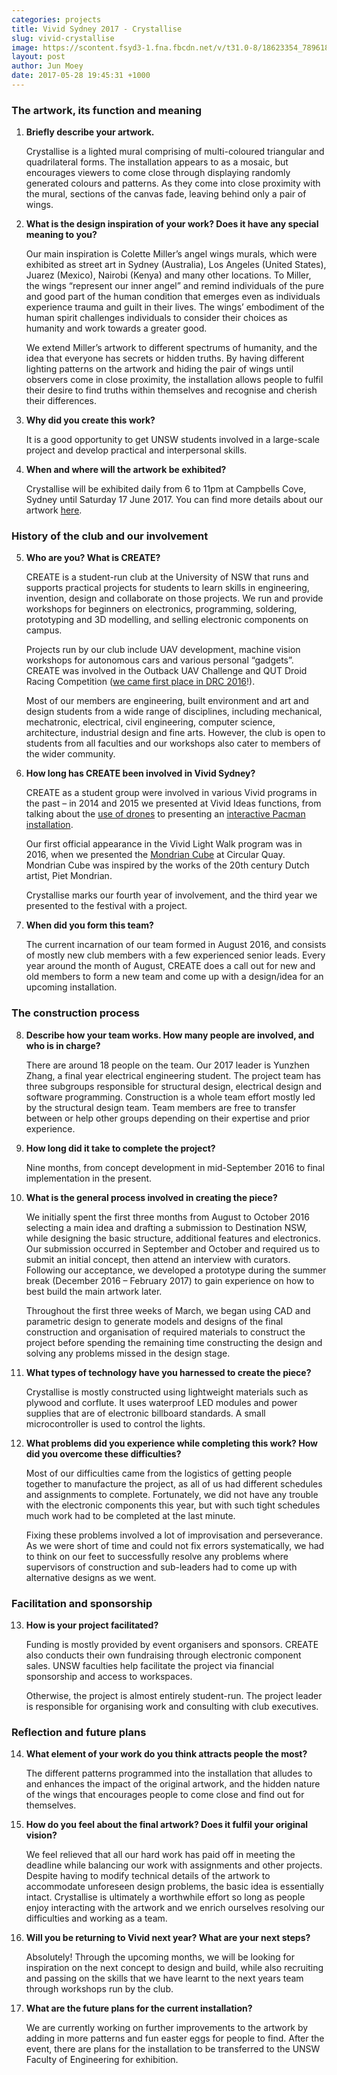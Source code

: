 ```yaml
---
categories: projects
title: Vivid Sydney 2017 - Crystallise
slug: vivid-crystallise
image: https://scontent.fsyd3-1.fna.fbcdn.net/v/t31.0-8/18623354_789618434546947_1956353683817653790_o.jpg?oh=a2d01306c1649b0947339a1d707adbff&oe=59B3AC7A
layout: post
author: Jun Moey
date: 2017-05-28 19:45:31 +1000
---
```




### The artwork, its function and meaning  

1.  **Briefly describe your artwork.**

    Crystallise is a lighted mural comprising of multi-coloured triangular and quadrilateral forms. The installation appears to as a mosaic, but encourages viewers to come close through displaying randomly generated colours and patterns. As they come into close proximity with the mural, sections of the canvas fade, leaving behind only a pair of wings.



2.  **What is the design inspiration of your work? Does it have any special meaning to you?**

    Our main inspiration is Colette Miller’s angel wings murals, which were exhibited as street art in Sydney (Australia), Los Angeles (United States), Juarez (Mexico), Nairobi (Kenya) and many other locations. To Miller, the wings “represent our inner angel” and remind individuals of the pure and good part of the human condition that emerges even as individuals experience trauma and guilt in their lives. The wings’ embodiment of the human spirit challenges individuals to consider their choices as humanity and work towards a greater good.  

    We extend Miller’s artwork to different spectrums of humanity, and the idea that everyone has secrets or hidden truths. By having different lighting patterns on the artwork and hiding the pair of wings until observers come in close proximity, the installation allows people to fulfil their desire to find truths within themselves and recognise and cherish their differences.



3.  **Why did you create this work?**

    It is a good opportunity to get UNSW students involved in a large-scale project and develop practical and interpersonal skills.


4. **When and where will the artwork be exhibited?**

    Crystallise will be exhibited daily from 6 to 11pm at Campbells Cove, Sydney until Saturday 17 June 2017. You can find more details about our artwork [here](https://www.vividsydney.com/event/light/crystallise).   


### History of the club and our involvement  

5.  **Who are you? What is CREATE?**

    CREATE is a student-run club at the University of NSW that runs and supports practical projects for students to learn skills in engineering, invention, design and collaborate on those projects. We run and provide workshops for beginners on electronics, programming, soldering, prototyping and 3D modelling, and selling electronic components on campus.   

    Projects run by our club include UAV development, machine vision workshops for autonomous cars and various personal “gadgets”. CREATE was involved in the Outback UAV Challenge and QUT Droid Racing Competition ([we came first place in DRC 2016](https://www.engineering.unsw.edu.au/news/create-dominates-droid-racing-competition)!).  

    Most of our members are engineering, built environment and art and design students from a wide range of disciplines, including mechanical, mechatronic, electrical, civil engineering, computer science, architecture, industrial design and fine arts. However, the club is open to students from all faculties and our workshops also cater to members of the wider community.  


6.  **How long has CREATE been involved in Vivid Sydney?**

    CREATE as a student group were involved in various Vivid programs in the past – in 2014 and 2015 we presented at Vivid Ideas functions, from talking about the [use of drones](https://www.youtube.com/watch?v=JPdm0diOfyA) to presenting an [interactive Pacman installation](http://newsroom.unsw.edu.au/unswtv-giant-robotic-pac-man-game-light-vivid-sydney).  

    Our first official appearance in the Vivid Light Walk program was in 2016, when we presented the [Mondrian Cube](http://newsroom.unsw.edu.au/news/students/student-group-create-lights-vivid-mondrian-cube) at Circular Quay. Mondrian Cube was inspired by the works of the 20th century Dutch artist, Piet Mondrian.  

    Crystallise marks our fourth year of involvement, and the third year we presented to the festival with a project.


7.  **When did you form this team?**

    The current incarnation of our team formed in August 2016, and consists of mostly new club members with a few experienced senior leads. Every year around the month of August, CREATE does a call out for new and old members to form a new team and come up with a design/idea for an upcoming installation.


### The construction process  

8.  **Describe how your team works. How many people are involved, and who is in charge?**

    There are around 18 people on the team. Our 2017 leader is Yunzhen Zhang, a final year electrical engineering student. The project team has three subgroups responsible for structural design, electrical design and software programming. Construction is a whole team effort mostly led by the structural design team. Team members are free to transfer between or help other groups depending on their expertise and prior experience.   


9.  **How long did it take to complete the project?**

    Nine months, from concept development in mid-September 2016 to final implementation in the present.


10.  **What is the general process involved in creating the piece?**

        We initially spent the first three months from August to October 2016 selecting a main idea and drafting a submission to Destination NSW, while designing the basic structure, additional features and electronics. Our submission occurred in September and October and required us to submit an initial concept, then attend an interview with curators. Following our acceptance, we developed a prototype during the summer break (December 2016 – February 2017) to gain experience on how to best build the main artwork later.

        Throughout the first three weeks of March, we began using CAD and parametric design to generate models and designs of the final construction and organisation of required materials to construct the project before spending the remaining time constructing the design and solving any problems missed in the design stage.


11. **What types of technology have you harnessed to create the piece?**     

    Crystallise is mostly constructed using lightweight materials such as plywood and corflute. It uses waterproof LED modules and power supplies that are of electronic billboard standards. A small microcontroller is used to control the lights.  


12. **What problems did you experience while completing this work? How did you overcome these difficulties?**

    Most of our difficulties came from the logistics of getting people together to manufacture the project, as all of us had different schedules and assignments to complete. Fortunately, we did not have any trouble with the electronic components this year, but with such tight schedules much work had to be completed at the last minute.

    Fixing these problems involved a lot of improvisation and perseverance. As we were short of time and could not fix errors systematically, we had to think on our feet to successfully resolve any problems where supervisors of construction and sub-leaders had to come up with alternative designs as we went.  


### Facilitation and sponsorship  

13. **How is your project facilitated?**

    Funding is mostly provided by event organisers and sponsors. CREATE also conducts their own fundraising through electronic component sales. UNSW faculties help facilitate the project via financial sponsorship and access to workspaces.  

    Otherwise, the project is almost entirely student-run. The project leader is responsible for organising work and consulting with club executives.  


### Reflection and future plans  

14. **What element of your work do you think attracts people the most?**  

    The different patterns programmed into the installation that alludes to and enhances the impact of the original artwork, and the hidden nature of the wings that encourages people to come close and find out for themselves.


15. **How do you feel about the final artwork? Does it fulfil your original vision?**

    We feel relieved that all our hard work has paid off in meeting the deadline while balancing our work with assignments and other projects. Despite having to modify technical details of the artwork to accommodate unforeseen design problems, the basic idea is essentially intact. Crystallise is ultimately a worthwhile effort so long as people enjoy interacting with the artwork and we enrich ourselves resolving our difficulties and working as a team.


16. **Will you be returning to Vivid next year? What are your next steps?**

    Absolutely! Through the upcoming months, we will be looking for inspiration on the next concept to design and build, while also recruiting and passing on the skills that we have learnt to the next years team through workshops run by the club.   


17. **What are the future plans for the current installation?**

    We are currently working on further improvements to the artwork by adding in more patterns and fun easter eggs for people to find. After the event, there are plans for the installation to be transferred to the UNSW Faculty of Engineering for exhibition.
